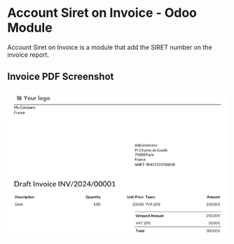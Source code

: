 # Account Siret on Invoice - Odoo Module

Account Siret on Invoice is a module that add the SIRET number on the invoice report.

## Invoice PDF Screenshot
![Invoice PDF Screenshot](https://raw.githubusercontent.com/VictorHachard/odoo-modules/17.0/l10n_fr_siret_on_invoice/static/description/print_invoice_pdf.png)
